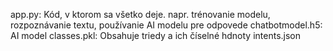 app.py: Kód, v ktorom sa všetko deje. napr. trénovanie modelu, rozpoznávanie textu, používanie AI modelu pre odpovede
chatbotmodel.h5: AI model
classes.pkl: Obsahuje triedy a ich číselné hdnoty
intents.json
